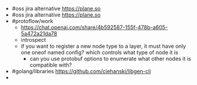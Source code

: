 - #oss jira alternative https://plane.so
- #oss jira alternative https://plane.so
- #protoflow/work
	- https://chat.openai.com/share/4b592587-155f-478b-a605-5a472a21da78
	- introspect
	- if you want to register a new node type to a layer, it must have only one oneof named config? which controls what type of node it is
		- can you use protobuf options to enumerate what other nodes it is compatible with?
- #golang/libraries https://github.com/ciehanski/libgen-cli
-